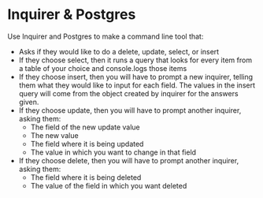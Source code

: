 # Inquirer & Postgres

Use Inquirer and Postgres to make a command line tool that:

* Asks if they would like to do a delete, update, select, or insert
* If they choose select, then it runs a query that looks for every item from a table of your choice and console.logs those items
* If they choose insert, then you will have to prompt a new inquirer, telling them what they would like to input for each field. The values in the insert query will come from the object created by inquirer for the answers given.
* If they choose update, then you will have to prompt another inquirer, asking them:
	* The field of the new update value
	* The new value
	* The field where it is being updated
	* The value in which you want to change in that field
* If they choose delete, then you will have to prompt another inquirer, asking them:
	* The field where it is being deleted
	* The value of the field in which you want deleted	
